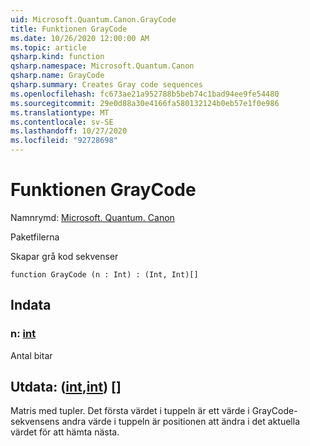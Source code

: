 ```yaml
---
uid: Microsoft.Quantum.Canon.GrayCode
title: Funktionen GrayCode
ms.date: 10/26/2020 12:00:00 AM
ms.topic: article
qsharp.kind: function
qsharp.namespace: Microsoft.Quantum.Canon
qsharp.name: GrayCode
qsharp.summary: Creates Gray code sequences
ms.openlocfilehash: fc673ae21a952788b5beb74c1bad94ee9fe54480
ms.sourcegitcommit: 29e0d88a30e4166fa580132124b0eb57e1f0e986
ms.translationtype: MT
ms.contentlocale: sv-SE
ms.lasthandoff: 10/27/2020
ms.locfileid: "92728698"
---
```

# <a name="graycode-function"></a>Funktionen GrayCode

Namnrymd: [Microsoft. Quantum. Canon](xref:Microsoft.Quantum.Canon)

Paketfilerna [](https://nuget.org/packages/)


Skapar grå kod sekvenser

```qsharp
function GrayCode (n : Int) : (Int, Int)[]
```


## <a name="input"></a>Indata

### <a name="n--int"></a>n: [int](xref:microsoft.quantum.lang-ref.int)

Antal bitar



## <a name="output--intint"></a>Utdata: ([int](xref:microsoft.quantum.lang-ref.int),[int](xref:microsoft.quantum.lang-ref.int)) []

Matris med tupler. Det första värdet i tuppeln är ett värde i GrayCode-sekvensens andra värde i tuppeln är positionen att ändra i det aktuella värdet för att hämta nästa.